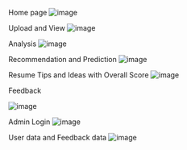 Home page
![image](https://github.com/user-attachments/assets/79092938-41ee-4814-a399-7f222ab8ee70)


Upload and View
![image](https://github.com/user-attachments/assets/7604f794-b939-42f1-820e-250f2eb27495)


Analysis
![image](https://github.com/user-attachments/assets/5795fc33-77ca-410e-8626-c01ecbe4e687)


Recommendation and Prediction
![image](https://github.com/user-attachments/assets/208bf04c-4046-40de-95d5-3d8b66233d75)


Resume Tips and Ideas with Overall Score
![image](https://github.com/user-attachments/assets/bae5b3c3-85ec-4d23-b86b-71e02bc40604)

Feedback

![image](https://github.com/user-attachments/assets/dd521e3c-5f04-4a05-bf49-e5db8d2cc9eb)


Admin Login
![image](https://github.com/user-attachments/assets/47b1b120-a3bf-4df0-bb01-d6e3a0b0dc7b)


User data and Feedback data
![image](https://github.com/user-attachments/assets/0b5adfa3-c8bf-42c1-b726-b588da6372a0)






